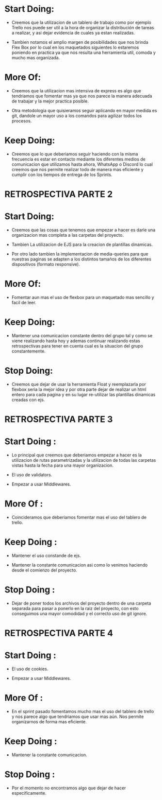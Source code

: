 # Start Doing: 

* Creemos que la utilizacion de un tablero de trabajo como por ejemplo Trello nos puede ser util a la hora de organizar la distribución de tareas a realizar, y asi dejar evidencia de cuales ya estan realizadas.

* Tambien notamos el amplio margen de posibilidades que nos brinda Flex Box por lo cual en los maquetados siguientes lo estaremos poniendo en practica ya que nos resulta una herramienta util, comoda y mucho mas organizada.

# More Of:

* Creemos que la utilizacion mas intensiva de express es algo que tendriamos que fomentar mas ya que nos parece la manera adecuada de trabajar y la mejor practica posible.

* Otra metodologia que quisieramos seguir aplicando en mayor medida es git, dandole un mayor uso a los comandos para agilizar todos los procesos.

# Keep Doing:
* Creemos que lo que deberiamos seguir haciendo con la misma frecuencia es estar en contacto mediante los diferentes medios de comunicacion que utilizamos hasta ahora, WhatsApp o Discord lo cual creemos que nos permite realizar todo de manera mas eficiente y cumplir con los tiempos de entrega de los Sprints.

# RETROSPECTIVA PARTE 2

# Start Doing: 

* Creemos que las cosas que tenemos que empezar a hacer es darle una organizacion mas completa a las carpetas del proyecto.

* Tambien La utilizacion de EJS para la creacion de plantillas dinamicas.

* Por otro lado tambien la implementacion de media-queries para que nuestras paginas se adapten a los distintos tamaños de los diferentes dispositivos (formato responsive).

# More Of:

* Fomentar aun mas el uso de flexbox para un maquetado mas sencillo y facil de leer.


# Keep Doing:
* Mantener una comunicacion constante dentro del grupo tal y como se viene realizando hasta hoy y ademas continuar realizando estas retrospectivas para tener en cuenta cual es la situacion del grupo constantemente.

# Stop Doing:

* Creemos que dejar de usar la herramienta Float y reemplazarla por flexbox seria la mejor idea y por otra parte dejar de realizar un html entero para cada pagina y en su lugar re-utilizar las plantillas dinamicas creadas con ejs.

# RETROSPECTIVA PARTE 3

# Start Doing :

* Lo principal que creemos que deberiamos empezar a hacer es la utilizacion de rutas parametrizadas y la utilizacion de todas las carpetas vistas hasta la fecha para una mayor organizacion.

* El uso de validators.

* Empezar a usar Middlewares.

# More Of :

* Coincideramos que deberiamos fomentar mas el uso del tablero de trello.

# Keep Doing :

* Mantener el uso constande de ejs.

* Mantener la constante comunicacion asi como lo venimos haciendo desde el comienzo del proyecto.

# Stop Doing :

* Dejar de poner todos los archivos del proyecto dentro de una carpeta separada para pasar a ponerlo en la raiz del proyecto, con esto conseguimos una mayor comodidad y el correcto uso de git ignore.

# RETROSPECTIVA PARTE 4

# Start Doing :

* El uso de cookies. 

* Empezar a usar Middlewares.

# More Of :

* En el sprint pasado fomentamos mucho mas el uso del tablero de trello y nos parece algo que tendriamos que usar mas aún. Nos permite organizarnos de forma mas eficiente.

# Keep Doing :

* Mantener la constante comunicacion.

# Stop Doing :

* Por el momento no encontramos algo que dejar de hacer especificamente.